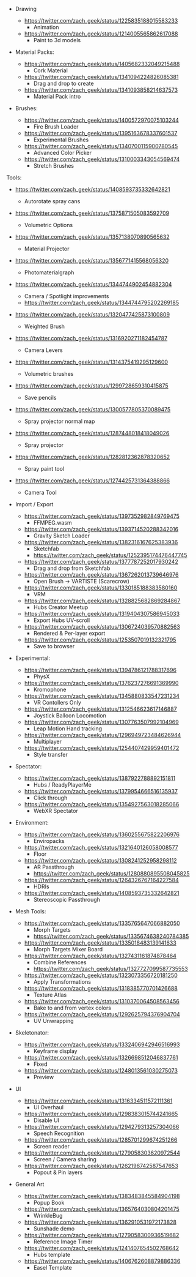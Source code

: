 - Drawing
  - https://twitter.com/zach_geek/status/1225835188015583233
    - Animation
  - https://twitter.com/zach_geek/status/1214005565862617088
    - Paint to 3d models

- Material Packs:
  - https://twitter.com/zach_geek/status/1405682332049215488
    -  Cork Material
  - https://twitter.com/zach_geek/status/1341094224826085381
    - Drag and drop to create
  - https://twitter.com/zach_geek/status/1341093858214637573
    - Material Pack intro

- Brushes:
  - https://twitter.com/zach_geek/status/1400572970075103244
    - Fire Brush Loader
  - https://twitter.com/zach_geek/status/1395163678337601537
    - Experimental Brushes
  - https://twitter.com/zach_geek/status/1340700115900780545
    - Advanced Color Picker
  - https://twitter.com/zach_geek/status/1310003343054569474
    - Stretch Brushes

Tools:
  - https://twitter.com/zach_geek/status/1408593735332642821
    - Autorotate spray cans
  - https://twitter.com/zach_geek/status/1375871505083592709
    - Volumetric Options
  - https://twitter.com/zach_geek/status/1357138070890565632
    - Material Projector
  - https://twitter.com/zach_geek/status/1356771415568056320
    - Photomaterialgraph
  - https://twitter.com/zach_geek/status/1344744902454882304
    - Camera / Spotlight improvements
    - https://twitter.com/zach_geek/status/1344744795202269185
  - https://twitter.com/zach_geek/status/1320477425873100809
    - Weighted Brush
  - https://twitter.com/zach_geek/status/1316920271182454787
    - Camera Levers
  - https://twitter.com/zach_geek/status/1314375419295129600
    - Volumetric brushes
  - https://twitter.com/zach_geek/status/1299728659310415875
    - Save pencils
  - https://twitter.com/zach_geek/status/1300577805370089475
    - Spray projector normal map
  - https://twitter.com/zach_geek/status/1287448018418049026
    - Spray projector
  - https://twitter.com/zach_geek/status/1282812362878320652
    - Spray paint tool
  - https://twitter.com/zach_geek/status/1274425731364388866
    - Camera Tool

- Import / Export
  - https://twitter.com/zach_geek/status/1397352982849769475
    - FFMPEG.wasm
  - https://twitter.com/zach_geek/status/1393714520288342016
    - Gravity Sketch Loader
  - https://twitter.com/zach_geek/status/1382316167625383936
    - Sketchfab
    - https://twitter.com/zach_geek/status/1252395174476447745
  - https://twitter.com/zach_geek/status/1377787252017930242
    - Drag and drop from Sketchfab
  - https://twitter.com/zach_geek/status/1367262013739646976
    - Open Brush -> VARTISTE (Scarecrow)
  - https://twitter.com/zach_geek/status/1330185188383580160
    - VRM
  - https://twitter.com/zach_geek/status/1328825682869284867
    - Hubs Creator Meetup
  - https://twitter.com/zach_geek/status/1319404307586945033
    - Export Hubs UV-scroll
  - https://twitter.com/zach_geek/status/1306724039570882563
    - Rendered & Per-layer export
  - https://twitter.com/zach_geek/status/1253507019132321795
    - Save to browser

- Experimental:
  - https://twitter.com/zach_geek/status/1394786121788317696
    - PhysX
  - https://twitter.com/zach_geek/status/1376237276691369990
    - Kromophone
  - https://twitter.com/zach_geek/status/1345880833547231234
    - VR Contollers Only
  - https://twitter.com/zach_geek/status/1312546623617146887
    - Joystick Balloon Locomotion
  - https://twitter.com/zach_geek/status/1307763507992104969
    - Leap Motion Hand tracking
  - https://twitter.com/zach_geek/status/1296949723484626944
    - Multiplayer
  - https://twitter.com/zach_geek/status/1254407429959401472
    - Style transfer

- Spectator:
  - https://twitter.com/zach_geek/status/1387922788892151811
    - Hubs / ReadyPlayerMe
  - https://twitter.com/zach_geek/status/1379954666516135937
    - Click through
  - https://twitter.com/zach_geek/status/1354927563018285066
    - WebXR Spectator

- Environment:
  - https://twitter.com/zach_geek/status/1360255675822206976
    - Enviropacks
  - https://twitter.com/zach_geek/status/1321640126058008577
    - Floor
  - https://twitter.com/zach_geek/status/1308241252958298112
    - AR Passthrough
    - https://twitter.com/zach_geek/status/1280880895508045825
  - https://twitter.com/zach_geek/status/1264326767164227584
    - HDRIs
  - https://twitter.com/zach_geek/status/1408593735332642821
    - Stereoscopic Passthrough

- Mesh Tools:
  - https://twitter.com/zach_geek/status/1335765647066882050
    - Morph Targets
    - https://twitter.com/zach_geek/status/1335674638240784385
  - https://twitter.com/zach_geek/status/1335018483139141633
    - Morph Targets Mixer Board
  - https://twitter.com/zach_geek/status/1327431161874878464
    - Combine References
    - https://twitter.com/zach_geek/status/1327727099587735553
  - https://twitter.com/zach_geek/status/1323073356720181250
    - Apply Transformations
  - https://twitter.com/zach_geek/status/1318385770701426688
    - Texture Atlas
  - https://twitter.com/zach_geek/status/1310370064508563456
    - Bake to and from vertex colors
  - https://twitter.com/zach_geek/status/1292625794376904704
    - UV Unwrapping

- Skeletonator:
  - https://twitter.com/zach_geek/status/1332406942946516993
    - Keyframe display
  - https://twitter.com/zach_geek/status/1326698512046837761
    - Fixed
  - https://twitter.com/zach_geek/status/1248013561030275073
    - Preview

- UI
  - https://twitter.com/zach_geek/status/1316334511572111361
    - UI Overhaul
  - https://twitter.com/zach_geek/status/1298383015744241665
    - Disable UI
  - https://twitter.com/zach_geek/status/1294279313257304066
    - Speech Recognition
  - https://twitter.com/zach_geek/status/1285701299674251266
    - Screen reader
  - https://twitter.com/zach_geek/status/1279058303620972544
    - Screen / Camera sharing
  - https://twitter.com/zach_geek/status/1262196742587547653
    - Popout & Pin layers

- General Art
  - https://twitter.com/zach_geek/status/1383483845584904198
    - Popup Book
  - https://twitter.com/zach_geek/status/1365764030804201475
    - WrinkleBug
  - https://twitter.com/zach_geek/status/1362910531972173828
    - Sunshade demo
  - https://twitter.com/zach_geek/status/1279058300936519682
    - Reference Image Timer
  - https://twitter.com/zach_geek/status/1241407654502768642
    - Hubs template
  - https://twitter.com/zach_geek/status/1406762608879886336
    - Easel Template
